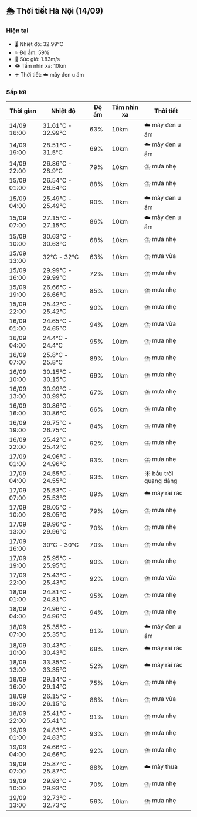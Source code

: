## 🌦️ Thời tiết Hà Nội (14/09)

### Hiện tại

- 🌡️ Nhiệt độ: 32.99℃
- 💦 Độ ẩm: 59%
- 💨 Sức gió: 1.83m/s
- 👁️ Tầm nhìn xa: 10km
- ☂️ Thời tiết: ☁️ mây đen u ám

### Sắp tới

| Thời gian | Nhiệt độ | Độ ẩm | Tầm nhìn xa | Thời tiết |
| --- | --- | --- | --- | --- |
| 14/09 16:00 | 31.61℃ - 32.99℃ | 63% | 10km | ☁️ mây đen u ám |
| 14/09 19:00 | 28.51℃ - 31.5℃ | 69% | 10km | ☁️ mây đen u ám |
| 14/09 22:00 | 26.86℃ - 28.9℃ | 79% | 10km | ⛈️ mưa nhẹ |
| 15/09 01:00 | 26.54℃ - 26.54℃ | 88% | 10km | ⛈️ mưa nhẹ |
| 15/09 04:00 | 25.49℃ - 25.49℃ | 90% | 10km | ☁️ mây đen u ám |
| 15/09 07:00 | 27.15℃ - 27.15℃ | 86% | 10km | ☁️ mây đen u ám |
| 15/09 10:00 | 30.63℃ - 30.63℃ | 68% | 10km | ⛈️ mưa nhẹ |
| 15/09 13:00 | 32℃ - 32℃ | 63% | 10km | ⛈️ mưa vừa |
| 15/09 16:00 | 29.99℃ - 29.99℃ | 72% | 10km | ⛈️ mưa nhẹ |
| 15/09 19:00 | 26.66℃ - 26.66℃ | 85% | 10km | ⛈️ mưa nhẹ |
| 15/09 22:00 | 25.42℃ - 25.42℃ | 90% | 10km | ⛈️ mưa nhẹ |
| 16/09 01:00 | 24.65℃ - 24.65℃ | 94% | 10km | ⛈️ mưa vừa |
| 16/09 04:00 | 24.4℃ - 24.4℃ | 95% | 10km | ⛈️ mưa nhẹ |
| 16/09 07:00 | 25.8℃ - 25.8℃ | 89% | 10km | ⛈️ mưa nhẹ |
| 16/09 10:00 | 30.15℃ - 30.15℃ | 69% | 10km | ⛈️ mưa nhẹ |
| 16/09 13:00 | 30.99℃ - 30.99℃ | 67% | 10km | ⛈️ mưa nhẹ |
| 16/09 16:00 | 30.86℃ - 30.86℃ | 66% | 10km | ⛈️ mưa nhẹ |
| 16/09 19:00 | 26.75℃ - 26.75℃ | 84% | 10km | ⛈️ mưa nhẹ |
| 16/09 22:00 | 25.42℃ - 25.42℃ | 92% | 10km | ⛈️ mưa nhẹ |
| 17/09 01:00 | 24.96℃ - 24.96℃ | 93% | 10km | ⛈️ mưa nhẹ |
| 17/09 04:00 | 24.55℃ - 24.55℃ | 93% | 10km | ☀️ bầu trời quang đãng |
| 17/09 07:00 | 25.53℃ - 25.53℃ | 89% | 10km | ☁️ mây rải rác |
| 17/09 10:00 | 28.05℃ - 28.05℃ | 79% | 10km | ⛈️ mưa nhẹ |
| 17/09 13:00 | 29.96℃ - 29.96℃ | 70% | 10km | ⛈️ mưa nhẹ |
| 17/09 16:00 | 30℃ - 30℃ | 70% | 10km | ⛈️ mưa nhẹ |
| 17/09 19:00 | 25.95℃ - 25.95℃ | 90% | 10km | ⛈️ mưa nhẹ |
| 17/09 22:00 | 25.43℃ - 25.43℃ | 92% | 10km | ⛈️ mưa vừa |
| 18/09 01:00 | 24.81℃ - 24.81℃ | 95% | 10km | ⛈️ mưa nhẹ |
| 18/09 04:00 | 24.96℃ - 24.96℃ | 94% | 10km | ⛈️ mưa nhẹ |
| 18/09 07:00 | 25.35℃ - 25.35℃ | 91% | 10km | ☁️ mây đen u ám |
| 18/09 10:00 | 30.43℃ - 30.43℃ | 68% | 10km | ☁️ mây rải rác |
| 18/09 13:00 | 33.35℃ - 33.35℃ | 52% | 10km | ☁️ mây rải rác |
| 18/09 16:00 | 29.14℃ - 29.14℃ | 75% | 10km | ⛈️ mưa nhẹ |
| 18/09 19:00 | 26.15℃ - 26.15℃ | 88% | 10km | ⛈️ mưa vừa |
| 18/09 22:00 | 25.41℃ - 25.41℃ | 91% | 10km | ⛈️ mưa nhẹ |
| 19/09 01:00 | 24.83℃ - 24.83℃ | 93% | 10km | ⛈️ mưa nhẹ |
| 19/09 04:00 | 24.66℃ - 24.66℃ | 92% | 10km | ⛈️ mưa nhẹ |
| 19/09 07:00 | 25.87℃ - 25.87℃ | 88% | 10km | ☁️ mây thưa |
| 19/09 10:00 | 29.93℃ - 29.93℃ | 70% | 10km | ⛈️ mưa nhẹ |
| 19/09 13:00 | 32.73℃ - 32.73℃ | 56% | 10km | ⛈️ mưa nhẹ |
